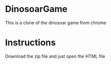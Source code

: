 # DinosoarGame
 This is a clone of the dinosoar game from chrome
# Instructions
Download the zip file and just open the HTML file 
